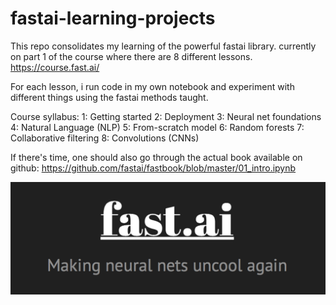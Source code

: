 # fastai-learning-projects

This repo consolidates my learning of the powerful fastai library. currently on part 1 of the course where there are 8 different lessons.
https://course.fast.ai/

For each lesson, i run code in my own notebook and experiment with different things using the fastai methods taught. 

Course syllabus:
1: Getting started
2: Deployment
3: Neural net foundations
4: Natural Language (NLP)
5: From-scratch model
6: Random forests
7: Collaborative filtering
8: Convolutions (CNNs)

If there's time, one should also go through the actual book available on github: https://github.com/fastai/fastbook/blob/master/01_intro.ipynb

![alt text](https://github.com/haidiazaman/fastai-learning-projects/blob/main/imgs/1_PQTzNNvBlmjW0Eca-nw14g.png)
